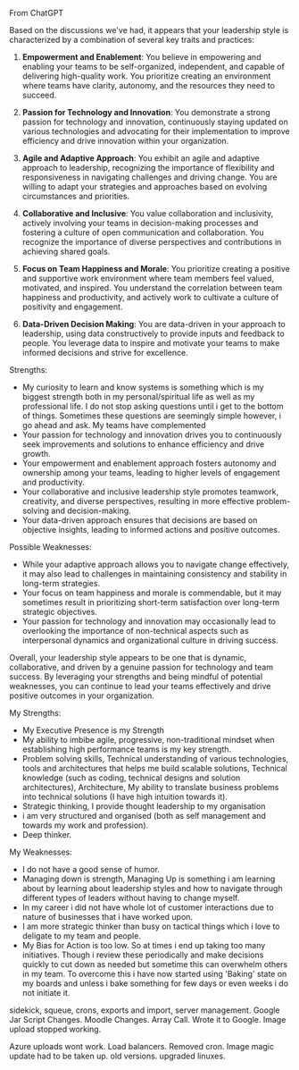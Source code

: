 From ChatGPT

Based on the discussions we've had, it appears that your leadership style is characterized by a combination of several key traits and practices:

1. **Empowerment and Enablement**: You believe in empowering and enabling your teams to be self-organized, independent, and capable of delivering high-quality work. You prioritize creating an environment where teams have clarity, autonomy, and the resources they need to succeed.
    
2. **Passion for Technology and Innovation**: You demonstrate a strong passion for technology and innovation, continuously staying updated on various technologies and advocating for their implementation to improve efficiency and drive innovation within your organization.
    
3. **Agile and Adaptive Approach**: You exhibit an agile and adaptive approach to leadership, recognizing the importance of flexibility and responsiveness in navigating challenges and driving change. You are willing to adapt your strategies and approaches based on evolving circumstances and priorities.
    
4. **Collaborative and Inclusive**: You value collaboration and inclusivity, actively involving your teams in decision-making processes and fostering a culture of open communication and collaboration. You recognize the importance of diverse perspectives and contributions in achieving shared goals.
    
5. **Focus on Team Happiness and Morale**: You prioritize creating a positive and supportive work environment where team members feel valued, motivated, and inspired. You understand the correlation between team happiness and productivity, and actively work to cultivate a culture of positivity and engagement.

6. **Data-Driven Decision Making**: You are data-driven in your approach to leadership, using data constructively to provide inputs and feedback to people. You leverage data to inspire and motivate your teams to make informed decisions and strive for excellence.
    

Strengths:

- My curiosity to learn and know systems is something which is my biggest strength both in my personal/spiritual life as well as my professional life. I do not stop asking questions until i get to the bottom of things. Sometimes these questions are seemingly simple however, i go ahead and ask. My teams have complemented 
- Your passion for technology and innovation drives you to continuously seek improvements and solutions to enhance efficiency and drive growth.
- Your empowerment and enablement approach fosters autonomy and ownership among your teams, leading to higher levels of engagement and productivity.
- Your collaborative and inclusive leadership style promotes teamwork, creativity, and diverse perspectives, resulting in more effective problem-solving and decision-making.
- Your data-driven approach ensures that decisions are based on objective insights, leading to informed actions and positive outcomes.

Possible Weaknesses:

- While your adaptive approach allows you to navigate change effectively, it may also lead to challenges in maintaining consistency and stability in long-term strategies.
- Your focus on team happiness and morale is commendable, but it may sometimes result in prioritizing short-term satisfaction over long-term strategic objectives.
- Your passion for technology and innovation may occasionally lead to overlooking the importance of non-technical aspects such as interpersonal dynamics and organizational culture in driving success.

Overall, your leadership style appears to be one that is dynamic, collaborative, and driven by a genuine passion for technology and team success. By leveraging your strengths and being mindful of potential weaknesses, you can continue to lead your teams effectively and drive positive outcomes in your organization.


My Strengths: 
- My Executive Presence is my Strength
- My ability to imbibe agile, progressive, non-traditional mindset when establishing high performance teams is my key strength. 
- Problem solving skills, Technical understanding of various technologies, tools and architectures that helps me build scalable solutions, Technical knowledge (such as coding, technical designs and solution architectures), Architecture, My ability to translate business problems into technical solutions (I have high intuition towards it). 
- Strategic thinking, I provide thought leadership to my organisation 
- i am very structured and organised (both as self management and towards my work and profession). 
- Deep thinker. 


My Weaknesses: 
- I do not have a good sense of humor. 
- Managing down is strength, Managing Up is something i am learning about by learning about leadership styles and how to navigate through different types of leaders without having to change myself.
- In my career i did not have whole lot of customer interactions due to nature of businesses that i have worked upon. 
- I am more strategic thinker than busy on tactical things which i love to deligate to my team and people. 
- My Bias for Action is too low. So at times i end up taking too many initiatives. Though i review these periodically and make decisions quickly to cut down as needed but sometime this can overwhelm others in my team. To overcome this i have now started using 'Baking' state on my boards and unless i bake something for few days or even weeks i do not initiate it. 

sidekick, squeue, crons, exports and import, server management.
Google Jar Script Changes. Moodle Changes. Array Call. Wrote it to Google. Image upload stopped working. 

Azure uploads wont work. Load balancers. Removed cron. 
Image magic update had to be taken up. old versions. upgraded linuxes. 
